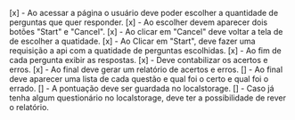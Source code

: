 [x] - Ao acessar a página o usuário deve poder escolher a quantidade de perguntas que quer responder.
[x] - Ao escolher devem aparecer dois botões "Start" e "Cancel".
[x] - Ao clicar em "Cancel" deve voltar a tela de de escolher a quatidade.
[x] - Ao Clicar em "Start", deve fazer uma requisição a api com a quatidade de perguntas escolhidas.
[x] - Ao fim de cada pergunta exibir as respostas.
[x] - Deve contabilizar os acertos e erros.
[x] - Ao final deve gerar um relatório de acertos e erros.
[] - Ao final deve aparecer uma lista de cada questão e qual foi o certo e qual foi o errado.
[] - A pontuação deve ser guardada no localstorage.
[] - Caso já tenha algum questionário no localstorage, deve ter a possibilidade de rever o relatório.
